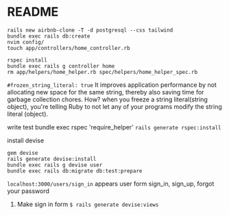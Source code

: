 # README

```
rails new airbnb-clone -T -d postgresql --css tailwind
bundle exec rails db:create
nvim config/
touch app/controllers/home_controller.rb
```

```
rspec install
bundle exec rails g controller home
rm app/helpers/home_helper.rb spec/helpers/home_helper_spec.rb
```

`#frozen_string_literal: true`
It improves application performance by not allocating new space for the same string, thereby also saving time for garbage collection chores. How? when you freeze a string literal(string object), you're telling Ruby to not let any of your programs modify the string literal (object).

write test
bundle exec rspec
'require_helper'
`rails generate rspec:install`

install devise

```
gem devise
rails generate devise:install
bundle exec rails g devise user
bundle exec rails db:migrate db:test:prepare
```

`localhost:3000/users/sign_in` appears user form sign_in, sign_up, forgot your password

1. Make sign in form
   `$ rails generate devise:views`
